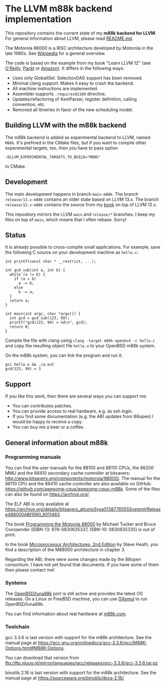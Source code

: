 # The LLVM m88k backend implementation

This repository contains the current state of my **m88k backend for LLVM**.
For general information about LLVM, please read [README.md](README.md).

The Motorola 88000 is a RISC architecture developed by Motorola in the late
1980s. See [Wikipedia](https://en.wikipedia.org/wiki/Motorola_88000) for a
general overview.

The code is based on the example from my book "Learn LLVM 12" (see
[O'Reilly](https://learning.oreilly.com/library/view/learn-llvm-12/9781839213502/),
[Packt](https://www.packtpub.com/product/learn-llvm-12/9781839213502) or
[Amazon](https://www.amazon.com/Learn-LLVM-12-beginners-libraries/dp/1839213507/)).
It differs in the following ways:
- Uses only GlobalISel. SelectionDAG support has been removed.
- Minimal clang support. Makes it easy to crash the backend.
- All machine instructions are implemented.
- Assembler supports `.requires81100` directive.
- Updates/refactoring of AsmParser, register definition, calling convention, etc.
- Removed all Itineries in favor of the new scheduling model.

## Building LLVM with the m88k backend

The m88k backend is added as experimental backend to LLVM, named `M88k`.
It's prefined in the CMake files, but if you want to compile other experimental
targets, too, then you have to pass option

```-DLLVM_EXPERIMENTAL_TARGETS_TO_BUILD="M88k"```

to CMake.

## Development

The main development happens in branch `main-m88k`. The branch
`release/13.x-m88k` contains an older state based on LLVM 13.x. The branch
`release/12.x-m88k` contains the source from my
[book](https://www.packtpub.com/product/learn-llvm-12/9781839213502) on top of
LLVM 12.x.

This repository mirrors the LLVM `main` and `release/*` branches. I keep my
files on top of `main`, which means that I often rebase. Sorry!

## Status

It is already possible to cross-compile small applications. For example, save the
following C source on your development machine as `hello.c`:

```
int printf(const char * __restrict, ...);

int gcd_sub(int a, int b) {
  while (a != b) {
    if (a > b)
      a -= b;
    else
      b -= a;
  }
  return a;
}

int main(int argc, char *argv[]) {
  int gcd = gcd_sub(123, 99);
  printf("gcd(123, 99) = %d\n", gcd);
  return 0;
}
```

Compile the file with clang using `clang -target m88k-openbsd -c hello.c`
and copy the resulting object file `hello.o` to your OpenBSD m88k system.

On the m88k system, you can link the program and run it:

```
gcc hello.o && ./a.out
gcd(123, 99) = 3
```

## Support

If you like this work, then there are several ways you can support me:

- You can contributes patches.
- You can provide access to real hardware, e.g. as ssh login.
- If you find some documentation (e.g. the ABI updates from 88open) I would be
  happy to receive a copy.
- You can buy me a beer or a coffee.

## General information about m88k

### Programming manuals

You can find the user manuals for the 88100 and 88110 CPUs, the 88200 MMU and the
88410 secondary cache controller at bitsavers:
http://www.bitsavers.org/components/motorola/88000/. The manual for the 88110
CPU and the 88410 cache controller are also available on GitHub:
https://github.com/awesome-cpus/awesome-cpus-m88k. Some of the files can also be
found on https://archive.org/.

The ELF ABI is only available at
https://archive.org/details/bitsavers_attunixSysa0138776555SystemVRelease488000ABI1990_8011463.

The book [Programming the Motorola 88000](https://www.amazon.com/Programming-Motorola-88000-Michael-Tucker/dp/0830635335/)
by Michael Tucker and Bruce Coorpender (ISBN-13: 978-0830635337,
ISBN-10: 0830635335) is out of print.

In the book [Microprocessor Architectures, 2nd Edition](https://www.oreilly.com/library/view/microprocessor-architectures-2nd/9781483295534/)
by Steve Heath, you find a description of the M88000 architecture in chapter 3.

Regarding the ABI, there were some changes made by the 88open consortium. I have
not yet found that documents. If you have some of them then please contact me!

### Systems

The [OpenBSD/luna88k](https://www.openbsd.org/luna88k.html) port is still active
and provides the latest OS releases.
On a Linux or FreeBSD machine, you can use [GXemul](http://gavare.se/gxemul/) to
run OpenBSD/luna88k.

You can find information about real hardware at [m88k.com](http://m88k.com/).

### Toolchain

gcc 3.3.6 is last version with support for the m88k architecture. See the manual
page at
https://gcc.gnu.org/onlinedocs/gcc-3.3.6/gcc/M88K-Options.html#M88K-Options.

You can download that version from
ftp://ftp.nluug.nl/mirror/languages/gcc/releases/gcc-3.3.6/gcc-3.3.6.tar.gz

binutils 2.16 is last version with support for the m88k architecture. See the
manual page at
https://sourceware.org/binutils/docs-2.16/

